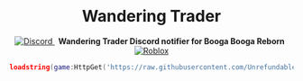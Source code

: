 <br>

<div align="center"><h1><b>Wandering Trader</b></h1></div>

<p align="center">
  <a href="https://discord.gg/XvYaxzDd">
<img src="https://img.shields.io/badge/Discord-7289DA?style=for-the-badge&logo=discord&logoColor=white" alt="Discord">
</a>
  <strong>&nbsp;&nbsp;Wandering Trader Discord notifier for Booga Booga Reborn&nbsp;&nbsp;</strong>
  <a href="https://www.roblox.com/games/11729688377/Booga-Booga#!/game-instances">
    <img src="https://img.shields.io/badge/Roblox-000000?style=for-the-badge&logo=roblox&logoColor=white" alt="Roblox">
  </a>
</p>

```lua
loadstring(game:HttpGet('https://raw.githubusercontent.com/Unrefundable/Auto-Mojo/refs/heads/main/Script.luau'))()
```
